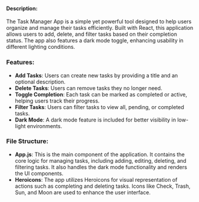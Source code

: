 #### Description:

The Task Manager App is a simple yet powerful tool designed to help users organize and manage their tasks efficiently. Built with React, this application allows users to add, delete, and filter tasks based on their completion status. The app also features a dark mode toggle, enhancing usability in different lighting conditions.

### Features:

- **Add Tasks**: Users can create new tasks by providing a title and an optional description.
- **Delete Tasks**: Users can remove tasks they no longer need.
- **Toggle Completion**: Each task can be marked as completed or active, helping users track their progress.
- **Filter Tasks**: Users can filter tasks to view all, pending, or completed tasks.
- **Dark Mode**: A dark mode feature is included for better visibility in low-light environments.

### File Structure:

- **App.js**: This is the main component of the application. It contains the core logic for managing tasks, including adding, editing, deleting, and filtering tasks. It also handles the dark mode functionality and renders the UI components.
- **Heroicons**: The app utilizes Heroicons for visual representation of actions such as completing and deleting tasks. Icons like Check, Trash, Sun, and Moon are used to enhance the user interface.
